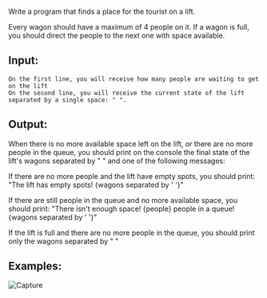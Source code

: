 Write a program that finds a place for the tourist on a lift. 

Every wagon should have a maximum of 4 people on it. If a wagon is full, you should direct the people to the next one with space available.

## Input:

	On the first line, you will receive how many people are waiting to get on the lift
    On the second line, you will receive the current state of the lift separated by a single space: " ".

## Output:

When there is no more available space left on the lift, or there are no more people in the queue, you should print on the console the final state of the lift's wagons separated by " " and one of the following messages:

If there are no more people and the lift have empty spots, you should print:
"The lift has empty spots!
{wagons separated by ' '}"

 If there are still people in the queue and no more available space, you should print:
"There isn't enough space! {people} people in a queue!
{wagons separated by ' '}"

If the lift is full and there are no more people in the queue, you should print only the wagons separated by " "

## Examples: 

![Capture](https://user-images.githubusercontent.com/45227327/197360616-3161d7b9-42b1-4a37-9cd9-c405e6f1318f.PNG)

